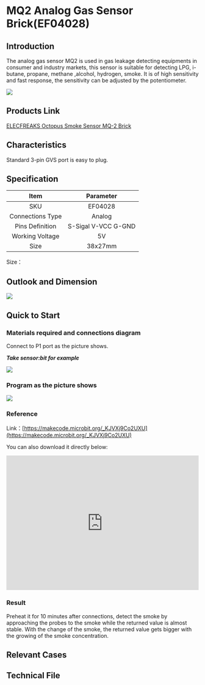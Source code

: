 ﻿# MQ2 Analog Gas Sensor Brick(EF04028)

## Introduction

 The analog gas sensor  MQ2 is used in gas leakage detecting equipments in consumer and industry markets, this sensor is suitable for detecting LPG, i-butane, propane, methane ,alcohol, hydrogen, smoke. It is of high sensitivity and fast response, the sensitivity can be adjusted by the potentiometer.

![](https://wiki-media-ef.oss-cn-hongkong.aliyuncs.com//images/04028_01.png)


## Products Link

[ELECFREAKS Octopus Smoke Sensor MQ-2 Brick](https://shop.elecfreaks.com/products/elecfreaks-octopus-smoke-sensor-mq-2-brick?_pos=1&_sid=8ce915c8a&_ss=r)


## Characteristics 

 Standard 3-pin GVS port is easy to plug. 
## Specification


Item | Parameter 
:-: | :-: 
SKU|EF04028
Connections Type|Analog
Pins Definition|S-Sigal V-VCC G-GND
Working Voltage|5V
Size|38x27mm


Size：

## Outlook and Dimension



![](https://wiki-media-ef.oss-cn-hongkong.aliyuncs.com//images/04028_02.png)


## Quick to Start 


### Materials required and connections diagram 


 Connect to P1 port as the picture shows. 

***Take sensor:bit for example***



![](https://wiki-media-ef.oss-cn-hongkong.aliyuncs.com//images/04028_03.png)


### Program as the picture shows 

![](https://wiki-media-ef.oss-cn-hongkong.aliyuncs.com//images/04028_04.png)


### Reference
Link：[https://makecode.microbit.org/_KJVXj9Co2UXU](https://makecode.microbit.org/_KJVXj9Co2UXU)

You can also download it directly below:

<div style="position:relative;height:0;padding-bottom:70%;overflow:hidden;"><iframe style="position:absolute;top:0;left:0;width:100%;height:100%;" src="https://makecode.microbit.org/#pub:_KJVXj9Co2UXU" frameborder="0" sandbox="allow-popups allow-forms allow-scripts allow-same-origin"></iframe></div>  


### Result
 Preheat it for 10 minutes after connections, detect the smoke by approaching the probes to the smoke while the returned value is almost stable. 
 With the change of the smoke, the returned value gets bigger with the growing of the smoke concentration.
## Relevant Cases


## Technical File

